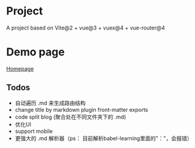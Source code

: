 # Project

A project based on Vite@2 + vue@3 + vuex@4 + vue-router@4
# Demo page

[Homepage](https://wizardpisces.github.io/)

## Todos

* 自动遍历 .md 来生成路由结构
* change title by markdown plugin front-matter exports
* code split blog (聚合处在不同文件夹下的 .md)
* 优化UI
* support mobile
* 更强大的 .md 解析器（ps： 目前解析babel-learning里面的"："，会报错）
